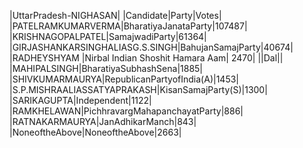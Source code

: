  
|UttarPradesh-NIGHASAN|
|Candidate|Party|Votes|
|PATELRAMKUMARVERMA|BharatiyaJanataParty|107487|
|KRISHNAGOPALPATEL|SamajwadiParty|61364|
|GIRJASHANKARSINGHALIASG.S.SINGH|BahujanSamajParty|40674|
|RADHEYSHYAM                        |Nirbal Indian Shoshit Hamara Aam|  2470|
||Dal||
|MAHIPALSINGH|BharatiyaSubhashSena|1885|
|SHIVKUMARMAURYA|RepublicanPartyofIndia(A)|1453|
|S.P.MISHRAALIASSATYAPRAKASH|KisanSamajParty(S)|1300|
|SARIKAGUPTA|Independent|1122|
|RAMKHELAWAN|PichhravargMahapanchayatParty|886|
|RATNAKARMAURYA|JanAdhikarManch|843|
|NoneoftheAbove|NoneoftheAbove|2663|
